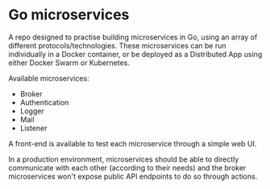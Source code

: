 # Go microservices

A repo designed to practise building microservices in Go, using an array of different protocols/technologies.
These microservices can be run individually in a Docker container, or be deployed as a Distributed App using either Docker Swarm or Kubernetes.

Available microservices:

- Broker
- Authentication
- Logger
- Mail
- Listener


A front-end is available to test each microservice through a simple web UI.

In a production environment, microservices should be able to directly communicate with each other (according to their needs) and the broker microservices won't expose public API endpoints to do so through actions.